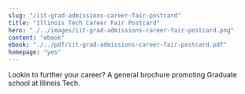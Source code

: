 ```yaml
--- 
slug: "/iit-grad-admissions-career-fair-postcard"
title: "Illinois Tech Career Fair Postcard"
hero: "./../images/iit-grad-admissions-career-fair-postcard.png"
content: "ebook"
ebook: "./../pdf/iit-grad-admissions-career-fair-postcard.pdf"
homepage: "yes"
---
```


Lookin to further your career? A general brochure promoting Graduate school at Illinois Tech.